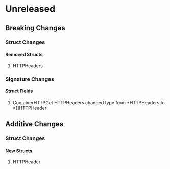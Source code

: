 # Unreleased

## Breaking Changes

### Struct Changes

#### Removed Structs

1. HTTPHeaders

### Signature Changes

#### Struct Fields

1. ContainerHTTPGet.HTTPHeaders changed type from *HTTPHeaders to *[]HTTPHeader

## Additive Changes

### Struct Changes

#### New Structs

1. HTTPHeader
